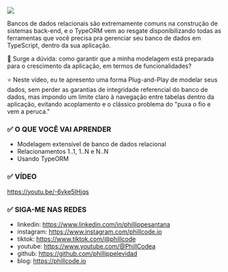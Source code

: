 [<img src="https://i.ytimg.com/vi/-6vke5IHjqs/maxresdefault.jpg">](https://www.youtube.com/watch?v=-6vke5IHjqs "TypeORM Modelagem Relacional #bancodedados #nodejs #typescript #postgres #mysql")

Bancos de dados relacionais são extremamente comuns na construção de sistemas back-end, e o TypeORM vem ao resgate disponibilizando todas as ferramentas que você precisa pra gerenciar seu banco de dados em TypeScript, dentro da sua aplicação.

🤔 Surge a dúvida: como garantir que a minha modelagem está preparada para o crescimento da aplicação, em termos de funcionalidades?

⭐ Neste vídeo, eu te apresento uma forma Plug-and-Play de modelar seus dados, sem perder as garantias de integridade referencial do banco de dados, mas impondo um limite claro à navegação entre tabelas dentro da aplicação, evitando acoplamento e o clássico problema do "puxa o fio e vem a peruca."

### ✅ O QUE VOCÊ VAI APRENDER

* Modelagem extensível de banco de dados relacional
* Relacionamentos 1..1, 1..N e N..N
* Usando TypeORM

### ✅ VÍDEO

https://youtu.be/-6vke5IHjqs

### ✅ SIGA-ME NAS REDES

* linkedin: https://www.linkedin.com/in/phillippesantana
* instagram: https://www.instagram.com/phillcode.io
* tiktok: https://www.tiktok.com/@phillcode
* youtube: https://www.youtube.com/@PhillCodea
* github: https://github.com/phillippelevidad
* blog: https://phillcode.io
